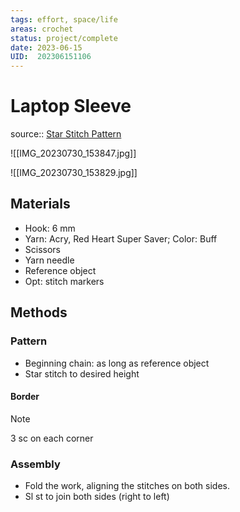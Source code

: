```yaml
---
tags: effort, space/life
areas: crochet 
status: project/complete
date: 2023-06-15
UID:  202306151106
---
```


# Laptop Sleeve
source:: [Star Stitch Pattern](https://youtu.be/aHaRlmopus8)

![[IMG_20230730_153847.jpg]]

![[IMG_20230730_153829.jpg]]

## Materials
- Hook: 6 mm
- Yarn: Acry, Red Heart Super Saver; Color: Buff
- Scissors
- Yarn needle
- Reference object
- Opt: stitch markers

## Methods

### Pattern
- Beginning chain: as long as reference object
- Star stitch to desired height

#### Border

> [!NOTE]
> 3 sc on each corner 

### Assembly
- Fold the work, aligning the stitches on both sides.
- Sl st to join both sides (right to left)